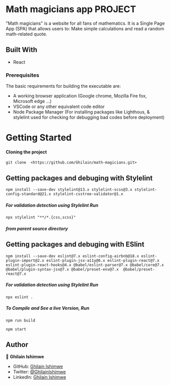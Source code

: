 # Math magicians app PROJECT

"Math magicians" is a website for all fans of mathematics. It is a Single Page App (SPA) that allows users to: Make simple calculations and read a random math-related quote.

## Built With

- React


### Prerequisites

The basic requirements for building the executable are:

- A working browser application (Google chrome, Mozilla Fire fox, Microsoft edge ...)
- VSCode or any other equivalent code editor
- Node Package Manager (For installing packages like Lighthous, & stylelint used for checking for debugging bad codes before deployment)

# Getting Started

#### Cloning the project

```
git clone  <https://github.com/Ghilain/math-magicians.git>
```

## Getting packages and debuging with Stylelint

```
npm install --save-dev stylelint@13.x stylelint-scss@3.x stylelint-config-standard@21.x stylelint-csstree-validator@1.x
```

##### For validation detection using Stylelint Run

```
npx stylelint "**/*.{css,scss}"
```

##### from parent source directory

## Getting packages and debuging with ESlint

```
npm install --save-dev eslint@7.x eslint-config-airbnb@18.x eslint-plugin-import@2.x eslint-plugin-jsx-a11y@6.x eslint-plugin-react@7.x eslint-plugin-react-hooks@4.x @babel/eslint-parser@7.x @babel/core@7.x  @babel/plugin-syntax-jsx@7.x @babel/preset-env@7.x  @babel/preset-react@7.x
```

##### For validation detection using Stylelint Run

```
npx eslint .
```

##### To Compile and See a live Version,  Run
```
npm run build
```
```
npm start
```

## Author

👤 **Ghilain Ishimwe**

- GitHub: [Ghilain Ishimwe](https://github.com/Ghilain)
- Twitter: [@GhilainIshimwe](https://twitter.com/GhilainIshimwe)
- LinkedIn: [Ghilain Ishimwe](https://www.linkedin.com/in/ghilain-ishimwe-067a5b1b4/)


